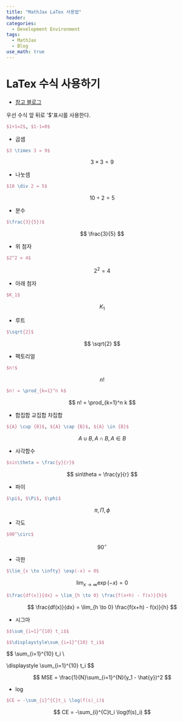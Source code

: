 ```yaml
---
title: "MathJax LaTex 사용법"
header:
categories:
  - Development Environment
tags:
  - MathJax
  - Blog
use_math: true
---
```




# LaTex 수식 사용하기

* [참고 블로그](http://egloos.zum.com/scienart/v/2665978)

우선 수식 앞 뒤로 '$'표시를 사용한다.

```latex
$1+1=2$, $1-1=0$
```

- 곱셈

```latex
$3 \times 3 = 9$
```

$$
3 \times 3 = 9
$$



- 나눗셈

```latex
$10 \div 2 = 5$
```

$$
10 \div 2 = 5
$$



* 분수

```latex
$\frac{3}{5})$
```

$$
\frac{3}{5}
$$

* 위 첨자

```latex
$2^2 = 4$
```

$$
2^2 = 4
$$

* 아래 첨자

```latex
$K_1$
```

$$
K_1
$$

* 루트

```latex
$\sqrt{2}$
```

$$
\sqrt{2}
$$

* 펙토리얼

```latex
$n!$
```

$$
n!
$$

```latex
$n! = \prod_{k=1}^n k$
```

$$
n! = \prod_{k=1}^n k
$$

* 합집합 교집합 차집합

```latex
${A} \cup {B}$, ${A} \cap {B}$, ${A} \in {B}$
```

$$
{A} \cup {B} , {A} \cap {B}, {A} \in {B}
$$

* 사각함수

```latex
$sin\theta = \frac{y}{r}$
```

$$
sin\theta = \frac{y}{r}
$$

* 파이

```latex
$\pi$, $\Pi$, $\phi$
```

$$
\pi, \Pi, \phi
$$

* 각도

```latex
$90^\circ$
```

$$
90^\circ
$$

* 극한

```latex
$\lim_{x \to \infty} \exp(-x) = 0$
```

$$
\lim_{x \to \infty} \exp(-x) = 0
$$

```latex
$\frac{df(x)}{dx} = \lim_{h \to 0} \frac{f(x+h) - f(x)}{h}$
```

$$
\frac{df(x)}{dx} = \lim_{h \to 0} \frac{f(x+h) - f(x)}{h}
$$

* 시그마

```latex
$$\sum_{i=1}^{10} t_i$$  

$$\displaystyle\sum_{i=1}^{10} t_i$$
```

$$
\sum_{i=1}^{10} t_i \\

\displaystyle \sum_{i=1}^{10} t_i
$$

$$
MSE = \frac{1}{N}\sum_{i=1}^{N}(y_1 -   \hat{y})^2
$$

* log

```latex
$CE = -\sum_{i}^{C}t_i \log(f(s)_i)$
```


$$
CE = -\sum_{i}^{C}t_i \log(f(s)_i)
$$




